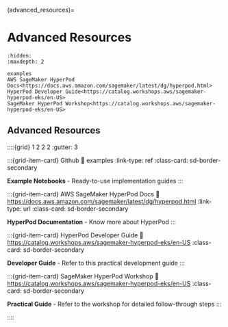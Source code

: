(advanced_resources)=

# Advanced Resources

```{toctree}
:hidden:
:maxdepth: 2

examples
AWS SageMaker HyperPod Docs<https://docs.aws.amazon.com/sagemaker/latest/dg/hyperpod.html>
HyperPod Developer Guide<https://catalog.workshops.aws/sagemaker-hyperpod-eks/en-US>
SageMaker HyperPod Workshop<https://catalog.workshops.aws/sagemaker-hyperpod-eks/en-US>

```

## Advanced Resources

::::{grid} 1 2 2 2
:gutter: 3

:::{grid-item-card} Github
:link: examples
:link-type: ref
:class-card: sd-border-secondary

**Example Notebooks** - Ready-to-use implementation guides
:::

:::{grid-item-card} AWS SageMaker HyperPod Docs
:link: https://docs.aws.amazon.com/sagemaker/latest/dg/hyperpod.html
:link-type: url
:class-card: sd-border-secondary

**HyperPod Documentation** - Know more about HyperPod
:::

:::{grid-item-card} HyperPod Developer Guide
:link: https://catalog.workshops.aws/sagemaker-hyperpod-eks/en-US
:class-card: sd-border-secondary

**Developer Guide** - Refer to this practical development guide
:::

:::{grid-item-card} SageMaker HyperPod Workshop
:link: https://catalog.workshops.aws/sagemaker-hyperpod-eks/en-US
:class-card: sd-border-secondary

**Practical Guide** - Refer to the workshop for detailed follow-through steps
:::


::::
